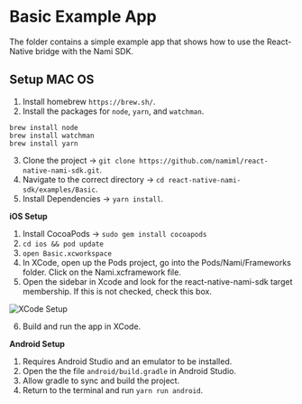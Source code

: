 # Basic Example App
The folder contains a simple example app that shows how to use the React-Native bridge with the Nami SDK.

## Setup MAC OS

1. Install homebrew `https://brew.sh/`.
2. Install the packages for `node`, `yarn`, and `watchman`.
```
brew install node
brew install watchman
brew install yarn
```
3. Clone the project -> `git clone https://github.com/namiml/react-native-nami-sdk.git`.
4. Navigate to the correct directory -> `cd react-native-nami-sdk/examples/Basic`.
5. Install Dependencies -> `yarn install`.

**iOS Setup**

1. Install CocoaPods -> `sudo gem install cocoapods`
2. `cd ios && pod update`
3. `open Basic.xcworkspace`
4. In XCode, open up the Pods project, go into the Pods/Nami/Frameworks folder.  Click on the Nami.xcframework file.
5. Open the sidebar in Xcode and look for the react-native-nami-sdk target membership.  If this is not checked, check this box.

![XCode Setup](https://s3.us-west-2.amazonaws.com/secure.notion-static.com/374528e3-1560-4153-a0c5-b2e7d7e8fbc0/Screen_Shot_2020-04-09_at_9.56.40_AM.png?X-Amz-Algorithm=AWS4-HMAC-SHA256&X-Amz-Credential=AKIAT73L2G45O3KS52Y5%2F20200410%2Fus-west-2%2Fs3%2Faws4_request&X-Amz-Date=20200410T021225Z&X-Amz-Expires=86400&X-Amz-Signature=60b67a6f14cc48280ee32131ced5ff315eedbadda1f57e7bd67630e45362ac3b&X-Amz-SignedHeaders=host&response-content-disposition=filename%20%3D%22Screen_Shot_2020-04-09_at_9.56.40_AM.png%22)

6. Build and run the app in XCode.

**Android Setup**

1. Requires Android Studio and an emulator to be installed.
2. Open the the file `android/build.gradle` in Android Studio.
3. Allow gradle to sync and build the project.
4. Return to the terminal and run `yarn run android`.

